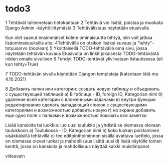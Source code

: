 # todo3

1 Tehtävät tallennetaan tietokantaan
2 Tehtäviä voi lisätä, poistaa ja muokata Django Admin -käyttöliittymästä
3 Tehtävälistaus näytetään etusivulla

Kun olet saanut ensimmäiset kolme ominaisuutta tehtyä, niin voit jatkaa lisäominaisuuksilla alta:
4Tehtävällä on otsikon lisäksi kuvaus ja "tehty"-totuusarvo (boolean)
5 Yksittäisellä TODO-tehtävällä oma sivu, jossa näytetään tehtävän kuvaus
  Etusivulta on linkit jokaisesta TODO-tehtävästä niiden omalle sivulleen
6 Tehdyt TODO-tehtävät yliviivataan listauksessa (eli kun tehty=True)

7 TODO-tehtävän sivulla käytetään Djangon templateja (katsotaan tätä ma 4.10.2021)

8 Добавить папки или категории: создать новую таблицу и объединить с существующей таблицей
а) В таблице - ID, foreign ID, Kategorian nimi
б) удаление всей категории с вложенными задачами
в) внутри функции редактирование сделать выпадающий список с существующими категориями и возможностью добавить новую
г) на экране добавить еще одно поле с папками и возможностью показать все заметки   

Lisää kansioita tai luokkia: luo uusi taulukko ja yhdistä se olemassa olevaan taulukkoon
a) Taulukossa - ID, Kategorian nimi
b) koko luokan poistaminen sisäkkäisillä tehtävillä
c) tee editointitoiminnon sisällä avattava luettelo, jossa on olemassa olevat luokat ja mahdollisuus lisätä uusi
d) lisää näytölle toinen kenttä, jossa on kansioita ja mahdollisuus näyttää kaikki muistiinpanot 

viiteavain